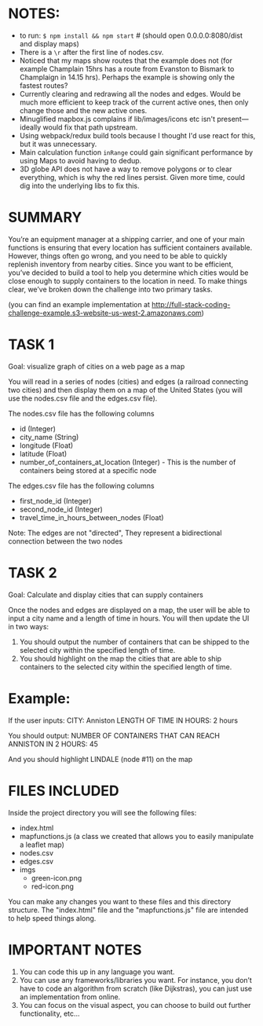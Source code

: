 # NOTES:
- to run: `$ npm install && npm start` # (should open 0.0.0.0:8080/dist and display maps)
- There is a `\r` after the first line of nodes.csv.
- Noticed that my maps show routes that the example does not (for example Champlain 15hrs has a route from Evanston to Bismark to Champlaign in 14.15 hrs). Perhaps the example is showing only the fastest routes?
- Currently clearing and redrawing all the nodes and edges. Would be much more efficient to keep track of the current active ones, then only change those and the new active ones.
- Minuglified mapbox.js complains if lib/images/icons etc isn't present—ideally would fix that path upstream.
- Using webpack/redux build tools because I thought I'd use react for this, but it was unnecessary.
- Main calculation function `inRange` could gain significant performance by using Maps to avoid having to dedup.
- 3D globe API does not have a way to remove polygons or to clear everything, which is why the red lines persist. Given more time, could dig into the underlying libs to fix this.

# SUMMARY
You’re an equipment manager at a shipping carrier, and one of your main functions is ensuring that every location has sufficient containers available. However, things often go wrong, and you need to be able to quickly replenish inventory from nearby cities.  Since you want to be efficient, you’ve decided to build a tool to help you determine which cities would be close enough to supply containers to the location in need.  To make things clear, we’ve broken down the challenge into two primary tasks.

(you can find an example implementation at http://full-stack-coding-challenge-example.s3-website-us-west-2.amazonaws.com)

# TASK 1
Goal: visualize graph of cities on a web page as a map

You will read in a series of nodes (cities) and edges (a railroad connecting two cities) and then display them on a map of the United States (you will use the nodes.csv file and the edges.csv file).

The nodes.csv file has the following columns
 - id (Integer)
 - city_name (String)
 - longitude (Float)
 - latitude (Float)
 - number_of_containers_at_location (Integer) - This is the number of containers being stored at a specific node

The edges.csv file has the following columns
 - first_node_id (Integer)
 - second_node_id (Integer)
 - travel_time_in_hours_between_nodes (Float)

Note: The edges are not "directed",  They represent a bidirectional connection between the two nodes

# TASK 2
Goal: Calculate and display cities that can supply containers

Once the nodes and edges are displayed on a map, the user will be able to input a city name and a length of time in hours.  You will then update the UI in two ways:
 1) You should output the number of containers that can be shipped to the selected city within the specified length of time.
 2) You should highlight on the map the cities that are able to ship containers to the selected city within the specified length of time.

# Example:
If the user inputs:
CITY: Anniston
LENGTH OF TIME IN HOURS: 2 hours

You should output:
NUMBER OF CONTAINERS THAT CAN REACH ANNISTON IN 2 HOURS: 45

And you should highlight LINDALE (node #11) on the map

# FILES INCLUDED
Inside the project directory you will see the following files:
- index.html
- mapfunctions.js (a class we created that allows you to easily manipulate a leaflet map)
- nodes.csv
- edges.csv
- imgs
  - green-icon.png
  - red-icon.png

You can make any changes you want to these files and this directory structure.  The "index.html" file and the "mapfunctions.js" file are intended to help speed things along.

# IMPORTANT NOTES
1. You can code this up in any language you want.
2. You can use any frameworks/libraries you want.  For instance, you don’t have to code an algorithm from scratch (like Dijkstras), you can just use an implementation from online.
3. You can focus on the visual aspect, you can choose to build out further functionality, etc…
